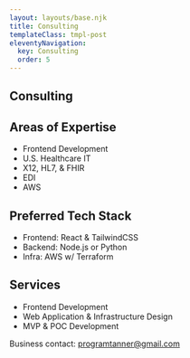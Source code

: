 ```yaml
---
layout: layouts/base.njk
title: Consulting
templateClass: tmpl-post
eleventyNavigation:
  key: Consulting
  order: 5
---
```


## Consulting

## Areas of Expertise
- Frontend Development
- U.S. Healthcare IT 
- X12, HL7, & FHIR
- EDI 
- AWS

## Preferred Tech Stack
- Frontend: React & TailwindCSS
- Backend: Node.js or Python
- Infra: AWS w/ Terraform

## Services
- Frontend Development
- Web Application & Infrastructure Design
- MVP & POC Development 

Business contact:
<programtanner@gmail.com>